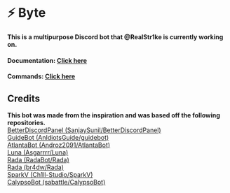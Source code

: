 # ⚡ Byte

**This is a multipurpose Discord bot that @RealStr1ke is currently working on.**

#### **Documentation:** [**Click here**](https://byte.str1ke.codes)

#### **Commands:** [**Click here**](https://github.com/RealStr1ke/Byte/blob/main/docs/Commands.md)

## Credits

**This bot was made from the inspiration and was based off the following repositories.**\
[BetterDiscordPanel (SanjaySunil/BetterDiscordPanel)](https://github.com/SanjaySunil/BetterDiscordPanel)\
[GuideBot (AnIdiotsGuide/guidebot)](https://github.com/AnIdiotsGuide/guidebot)\
[AtlantaBot (Androz2091/AtlantaBot)](https://github.com/Androz2091/AtlantaBot)\
[Luna (Asgarrrr/Luna)](https://github.com/Asgarrrr/Luna)\
[Rada (RadaBot/Rada)](https://github.com/RadaBot/Rada)\
[Rada (br4dw/Rada)](https://github.com/br4dw/Rada)\
[SparkV (Ch1ll-Studio/SparkV)](https://github.com/Ch1ll-Studio/SparkV)\
[CalypsoBot (sabattle/CalypsoBot)](https://github.com/sabattle/CalypsoBot)
